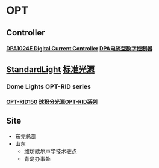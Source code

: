 # OPT
## Controller
#### [DPA1024E Digital Current Controller](http://www.optmv.net/index.php/Productionservice/pro_detail/pro_id/170) [DPA电流型数字控制器](https://www.optmv.com/pro_list2fb.aspx?ProductsCateId=383&CateId=383)

## [StandardLight](http://www.optmv.net/index.php/Productionservice/goods_list/cate_id/11) [标准光源](https://www.optmv.com/pro_list.aspx?ProductsCateId=87&CateId=87)
### Dome Lights OPT-RID series
#### [OPT-RID150](http://www.optmv.net/index.php/Productionservice/pro_type/pro_id/64/id/382) [球积分光源OPT-RID系列](https://www.optmv.com/pro_list2.aspx?ProductsCateId=129&CateId=129)

## Site
- 东莞总部
- 山东
  - 潍坊歌尔声学技术驻点
  - 青岛办事处